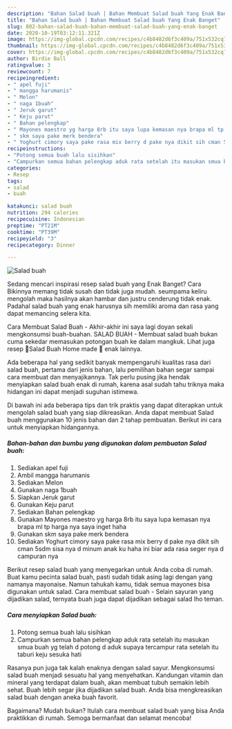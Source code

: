 ```yaml
---
description: "Bahan Salad buah | Bahan Membuat Salad buah Yang Enak Banget"
title: "Bahan Salad buah | Bahan Membuat Salad buah Yang Enak Banget"
slug: 802-bahan-salad-buah-bahan-membuat-salad-buah-yang-enak-banget
date: 2020-10-19T03:12:11.321Z
image: https://img-global.cpcdn.com/recipes/c4b8482d6f3c409a/751x532cq70/salad-buah-foto-resep-utama.jpg
thumbnail: https://img-global.cpcdn.com/recipes/c4b8482d6f3c409a/751x532cq70/salad-buah-foto-resep-utama.jpg
cover: https://img-global.cpcdn.com/recipes/c4b8482d6f3c409a/751x532cq70/salad-buah-foto-resep-utama.jpg
author: Birdie Ball
ratingvalue: 3
reviewcount: 7
recipeingredient:
- " apel fuji"
- " mangga harumanis"
- " Melon"
- " naga 1buah"
- " Jeruk garut"
- " Keju parut"
- " Bahan pelengkap"
- " Mayones maestro yg harga 8rb itu saya lupa kemasan nya brapa ml tp harga nya saya inget haha"
- " skm saya pake merk bendera"
- " Yoghurt cimory saya pake rasa mix berry d pake nya dikit sih cman 5sdm sisa nya d minum anak ku haha ini biar ada rasa seger nya d campuran nya"
recipeinstructions:
- "Potong semua buah lalu sisihkan"
- "Campurkan semua bahan pelengkap aduk rata setelah itu masukan smua buah yg telah d potong d aduk supaya tercampur rata setelah itu taburi keju sesuka hati"
categories:
- Resep
tags:
- salad
- buah

katakunci: salad buah 
nutrition: 294 calories
recipecuisine: Indonesian
preptime: "PT21M"
cooktime: "PT39M"
recipeyield: "3"
recipecategory: Dinner

---
```



![Salad buah](https://img-global.cpcdn.com/recipes/c4b8482d6f3c409a/751x532cq70/salad-buah-foto-resep-utama.jpg)

Sedang mencari inspirasi resep salad buah yang Enak Banget? Cara Bikinnya memang tidak susah dan tidak juga mudah. seumpama keliru mengolah maka hasilnya akan hambar dan justru cenderung tidak enak. Padahal salad buah yang enak harusnya sih memiliki aroma dan rasa yang dapat memancing selera kita.

Cara Membuat Salad Buah - Akhir-akhir ini saya lagi doyan sekali mengkonsumsi buah-buahan. SALAD BUAH - Membuat salad buah bukan cuma sekedar memasukan potongan buah ke dalam mangkuk. Lihat juga resep 🍓Salad Buah Home made 🍇 enak lainnya.

Ada beberapa hal yang sedikit banyak mempengaruhi kualitas rasa dari salad buah, pertama dari jenis bahan, lalu pemilihan bahan segar sampai cara membuat dan menyajikannya. Tak perlu pusing jika hendak menyiapkan salad buah enak di rumah, karena asal sudah tahu triknya maka hidangan ini dapat menjadi suguhan istimewa.


Di bawah ini ada beberapa tips dan trik praktis yang dapat diterapkan untuk mengolah salad buah yang siap dikreasikan. Anda dapat membuat Salad buah menggunakan 10 jenis bahan dan 2 tahap pembuatan. Berikut ini cara untuk menyiapkan hidangannya.

<!--inarticleads1-->

##### Bahan-bahan dan bumbu yang digunakan dalam pembuatan Salad buah:

1. Sediakan  apel fuji
1. Ambil  mangga harumanis
1. Sediakan  Melon
1. Gunakan  naga 1buah
1. Siapkan  Jeruk garut
1. Gunakan  Keju parut
1. Sediakan  Bahan pelengkap
1. Gunakan  Mayones maestro yg harga 8rb itu saya lupa kemasan nya brapa ml tp harga nya saya inget haha
1. Gunakan  skm saya pake merk bendera
1. Sediakan  Yoghurt cimory saya pake rasa mix berry d pake nya dikit sih cman 5sdm sisa nya d minum anak ku haha ini biar ada rasa seger nya d campuran nya


Berikut resep salad buah yang menyegarkan untuk Anda coba di rumah. Buat kamu pecinta salad buah, pasti sudah tidak asing lagi dengan yang namanya mayonaise. Namun tahukah kamu, tidak semua mayones bisa digunakan untuk salad. Cara membuat salad buah - Selain sayuran yang dijadikan salad, ternyata buah juga dapat dijadikan sebagai salad lho teman. 

<!--inarticleads2-->

##### Cara menyiapkan Salad buah:

1. Potong semua buah lalu sisihkan
1. Campurkan semua bahan pelengkap aduk rata setelah itu masukan smua buah yg telah d potong d aduk supaya tercampur rata setelah itu taburi keju sesuka hati


Rasanya pun juga tak kalah enaknya dengan salad sayur. Mengkonsumsi salad buah menjadi sesuatu hal yang menyehatkan. Kandungan vitamin dan mineral yang terdapat dalam buah, akan membuat tubuh semakin lebih sehat. Buah lebih segar jika dijadikan salad buah. Anda bisa mengkreasikan salad buah dengan aneka buah favorit. 

Bagaimana? Mudah bukan? Itulah cara membuat salad buah yang bisa Anda praktikkan di rumah. Semoga bermanfaat dan selamat mencoba!
